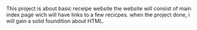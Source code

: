 This project is about basic receipe website
the website will consist of main index page wich will have links to a few recicpes.
when the project done, i will gain a solid foundition about HTML.